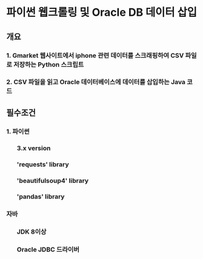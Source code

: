 # 파이썬 웹크롤링 및 Oracle DB 데이터 삽입
## 개요
### 1. Gmarket 웹사이트에서 iphone 관련 데이터를 스크래핑하여 CSV 파일로 저장하는 Python 스크립트
### 2. CSV 파일을 읽고 Oracle 데이터베이스에 데이터를 삽입하는 Java 코드
## 필수조건
### 1. 파이썬 
### <ul>3.x version</ul>
### <ul>'requests' library</ul>
### <ul>'beautifulsoup4' library</ul>
### <ul>'pandas' library</ul>
### 자바
### <ul>JDK 8이상</ul>
### <ul>Oracle JDBC 드라이버</ul>
